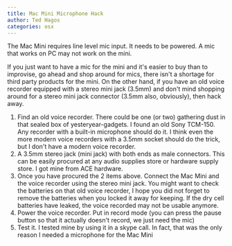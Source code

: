 ```yaml
---
title: Mac Mini Microphone Hack
author: Ted Hagos
categories: osx
---
```


The Mac Mini requires line level mic input. It needs to be powered. A mic that works on PC may not work on the mini.

If you just want to have a mic for the mini and it's easier to buy than to improvise, go ahead and shop around for mics, there isn't a shortage for third party products for the mini. On the other hand, if you have an old voice recorder equipped with a stereo mini jack (3.5mm) and don't mind shopping around for a stereo mini jack connector (3.5mm also, obviously), then hack away.

1.  Find an old voice recorder. There could be one (or two) gathering dust in that sealed box of yesteryear-gadgets. I found an old Sony TCM-150. Any recorder with a built-in microphone should do it. I think even the more modern voice recorders with a 3.5mm socket should do the trick, but I don't have a modern voice recorder.
2.  A 3.5mm stereo jack (mini jack) with both ends as male connectors. This can be easily procured at any audio supplies store or hardware supply store. I got mine from ACE hardware.
3.  Once you have procured the 2 items above. Connect the Mac Mini and the voice recorder using the stereo mini jack. You might want to check the batteries on that old voice recorder, I hope you did not forget to remove the batteries when you locked it away for keeping. If the dry cell batteries have leaked, the voice recorded may not be usable anymore.
4.  Power the voice recorder. Put in record mode (you can press the pause button so that it actually doesn't record, we just need the mic)
5.  Test it. I tested mine by using it in a skype call. In fact, that was the only reason I needed a microphone for the Mac Mini



